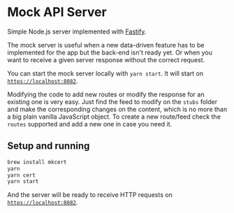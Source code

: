 # Mock API Server

Simple Node.js server implemented with [Fastify](https://www.fastify.io).

The mock server is useful when a new data-driven feature has to be implemented for the app but the back-end isn't ready yet. Or when you want to receive a given server response without the correct request.

You can start the mock server locally with `yarn start`. It will start on [`https://localhost:8082`](https://localhost:8082).

Modifying the code to add new routes or modify the response for an existing one is very easy. Just find the feed to modify on the `stubs` folder and make the corresponding changes on the content, which is no more than a big plain vanilla JavaScript object. To create a new route/feed check the `routes` supported and add a new one in case you need it.

## Setup and running

```bash
brew install mkcert
yarn
yarn cert
yarn start
```

And the server will be ready to receive HTTP requests on [`https://localhost:8082`](https://localhost:8082).
